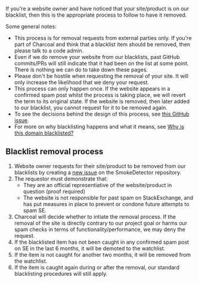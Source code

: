 If you're a website owner and have noticed that your site/product is on our blacklist, then this is the appropriate process to follow to have it removed.

Some general notes:
* This process is for removal requests from external parties only. If you're part of Charcoal and think that a blacklist item should be removed, then please talk to a code admin.
* Even if we do remove your website from our blacklists, past GitHub commits/PRs will still indicate that it had been on the list at some point. There is nothing we can do to take down these pages.
* Please don't be hostile when requesting the removal of your site. It will only increase the likelihood that we deny your request.
* This process can only happen once. If the website appears in a confirmed spam post whilst the process is taking place, we will revert the term to its original state. If the website is removed, then later added to our blacklist, you cannot request for it to be removed again.
* To see the decisions behind the design of this process, see [this GitHub issue](https://github.com/Charcoal-SE/metasmoke/issues/304).
* For more on why blacklisting happens and what it means, see [Why is this domain blacklisted?](why-blacklisted.html)

## Blacklist removal process

1. Website owner requests for their site/product to be removed from our blacklists by creating a [new issue](https://github.com/Charcoal-SE/SmokeDetector/issues/new) on the SmokeDetector repository.
2. The requestor must demonstrate that:
      - They are an official representiative of the website/product in question (proof required)
      - The website is not responsible for past spam on StackExchange, and has put measures in place to prevent or condone future attempts to spam SE.
3. Charcoal will decide whether to intiate the removal process. If the removal of the site is directly contrary to our project goal or harms our spam checks in terms of functionality/performance, we may deny the request.
4. If the blacklisted item has not been caught in any confirmed spam post on SE in the last 6 months, it will be demoted to the watchlist.
5. If the item is not caught for another two months, it will be removed from the watchlist.
6. If the item is caught again during or after the removal, our standard blacklisting procedures will still apply.